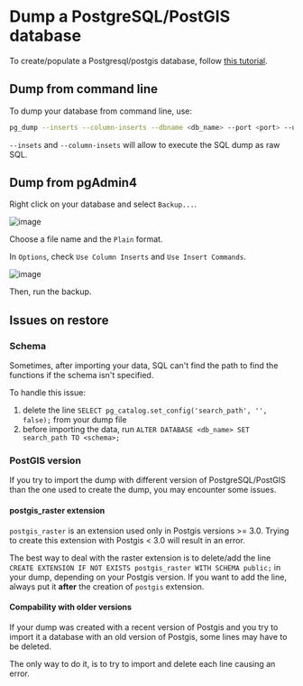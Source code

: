 # Dump a PostgreSQL/PostGIS database

To create/populate a Postgresql/postgis database, follow [this tutorial](https://github.com/VCityTeam/UD-SV/blob/master/ImplementationKnowHow/PostgreSQL_for_cityGML.md).

## Dump from command line

To dump your database from command line, use:

```bash
pg_dump --inserts --column-inserts --dbname <db_name> --port <port> --username <user> --host <host> > output.sql
```

`--insets` and `--column-insets` will allow to execute the SQL dump as raw SQL.

## Dump from pgAdmin4

Right click on your database and select `Backup...`.

![image](https://user-images.githubusercontent.com/32875283/160569690-e33cce04-51ed-467a-bcf2-649711c65c5c.png)

Choose a file name and the `Plain` format.

In `Options`, check `Use Column Inserts` and `Use Insert Commands`.

![image](https://user-images.githubusercontent.com/32875283/160571639-9561fdf9-21cf-4e69-8fe0-65d39d51444f.png)

Then, run the backup.

## Issues on restore

### Schema

Sometimes, after importing your data, SQL can't find the path to find the functions if the schema isn't specified.

To handle this issue:

1. delete the line `SELECT pg_catalog.set_config('search_path', '', false);` from your dump file
2. before importing the data, run `ALTER DATABASE <db_name> SET search_path TO <schema>;`

### PostGIS version

If you try to import the dump with different version of PostgreSQL/PostGIS than the one used to create the dump, you may encounter some issues.

#### __postgis\_raster extension__

`postgis_raster` is an extension used only in Postgis versions >= 3.0. Trying to create this extension with Postgis < 3.0 will result in an error.

The best way to deal with the raster extension is to delete/add the line `CREATE EXTENSION IF NOT EXISTS postgis_raster WITH SCHEMA public;` in your dump, depending on your Postgis version. If you want to add the line, always put it __after__ the creation of `postgis` extension.

#### __Compability with older versions__

If your dump was created with a recent version of Postgis and you try to import it a database with an old version of Postgis, some lines may have to be deleted.

The only way to do it, is to try to import and delete each line causing an error.

